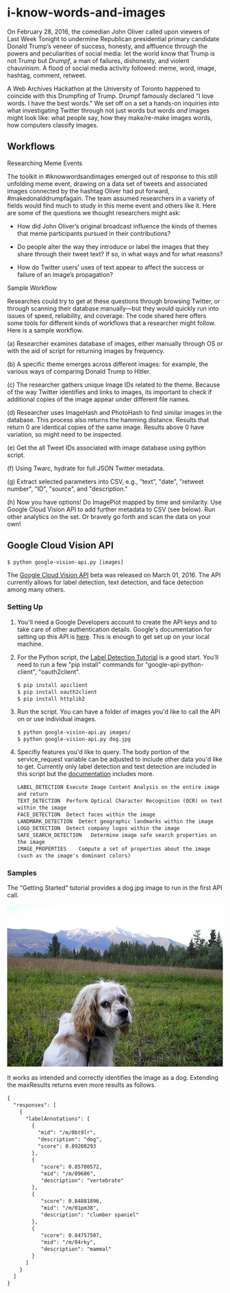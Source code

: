 # i-know-words-and-images

On February 28, 2016, the comedian John Oliver called upon viewers of Last Week Tonight to undermine Republican presidential primary candidate Donald Trump’s veneer of success, honesty, and affluence through the powers and peculiarities of social media: let the world know that Trump is not Trump but _Drumpf_, a man of failures, dishonesty, and violent chauvinism. A flood of social media activity followed: meme, word, image, hashtag, comment, retweet. 

A Web Archives Hackathon at the University of Toronto happened to coincide with this Drumpfing of Trump. Drumpf famously declared "I love words. I have the best words." We set off on a set a hands-on inquiries into what investigating Twitter through not just words but words _and_ images might look like: what people say, how they make/re-make images words, how computers classify images. 

## Workflows

Researching Meme Events

The toolkit in #iknowwordsandimages emerged out of response to this still unfolding meme event, drawing on a data set of tweets and associated images connected by the hashtag Oliver had put forward, #makedonalddrumpfagain. The team assumed researchers in a variety of fields would find much to study in this meme event and others like it. Here are some of the questions we thought researchers might ask:

- How did John Oliver’s original broadcast influence the kinds of themes that meme participants pursued in their contributions?

- Do people alter the way they introduce or label the images that they share through their tweet text? If so, in what ways and for what reasons?

- How do Twitter users' uses of text appear to affect the success or failure of an image’s propagation?

Sample Workflow

Researches could try to get at these questions through browsing Twitter, or through scanning their database manually—but they would quickly run into issues of speed, reliability, and coverage. The code shared here offers some tools for different kinds of workflows that a researcher might follow. Here is a sample workflow.

(a) Researcher examines database of images, either manually through OS or with the aid of script for returning images by frequency.

(b) A specific theme emerges across different images: for example, the various ways of comparing Donald Trump to Hitler.

(c) The researcher gathers unique Image IDs related to the theme. Because of the way Twitter identifies and links to images, its important to check if additional copies of the image appear under different file names.

(d) Researcher uses ImageHash and PhotoHash to find similar images in the database. This process also returns the hamming distance. Results that return 0 are identical copies of the same image. Results above 0 have variation, so might need to be inspected. 

(e) Get the all Tweet IDs associated with image database using python script. 

(f) Using Twarc, hydrate for full JSON Twitter metadata.

(g) Extract selected parameters into CSV, e.g., "text", "date", "retweet number", "ID", "source", and "description."

(h) Now you have options! Do ImagePlot mapped by time and similarity. Use Google Cloud Vision API to add further metadata to CSV (see below). Run other analytics on the set. Or bravely go forth and scan the data on your own!


## Google Cloud Vision API

```
$ python google-vision-api.py [images]
```

The [Google Cloud Vision API](https://cloud.google.com/vision/docs/) beta was released on March 01, 2016. The API currently allows for label detection, text detection, and face detection among many others. 

### Setting Up

1. You'll need a Google Developers account to create the API keys and to take care of other authentication details. Google's documentation for setting up this API is [here](https://cloud.google.com/vision/docs/getting-started). This is enough to get set up on your local machine.

2. For the Python script, the [Label Detection Tutorial](https://cloud.google.com/vision/docs/label-tutorial) is a good start. You'll need to run a few "pip install" commands for "google-api-python-client", "oauth2client".

	```
	$ pip install apiclient
	$ pip install oauth2client
	$ pip install httplib2
	```

3. Run the script. You can have a folder of images you'd like to call the API on or use individual images.

	```
	$ python google-vision-api.py images/
	$ python google-vision-api.py dog.jpg
	```

4. Specifiy features you'd like to query. The body portion of the service_request variable can be adjusted to include other data you'd like to get. Currently only label detection and text detection are included in this script but the [documentation](https://cloud.google.com/vision/docs/concepts) includes more.

	```
	LABEL_DETECTION	Execute Image Content Analysis on the entire image and return
	TEXT_DETECTION	Perform Optical Character Recognition (OCR) on text within the image
	FACE_DETECTION	Detect faces within the image
	LANDMARK_DETECTION	Detect geographic landmarks within the image
	LOGO_DETECTION	Detect company logos within the image
	SAFE_SEARCH_DETECTION	Determine image safe search properties on the image
	IMAGE_PROPERTIES	Compute a set of properties about the image (such as the image's dominant colors)
	```

### Samples

The "Getting Started" tutorial provides a dog.jpg image to run in the first API call. 

![dog.jpg](/images/dog.jpg?raw=true)

It works as intended and correctly identifies the image as a dog. Extending the maxResults returns even more results as follows.
```
{
  "responses": [
    {
      "labelAnnotations": [
        {
          "mid": "/m/0bt9lr",
          "description": "dog",
          "score": 0.89208293
        },
        {
           "score": 0.85700572, 
           "mid": "/m/09686", 
           "description": "vertebrate"
        }, 
        {
           "score": 0.84881896, 
           "mid": "/m/01pm38", 
           "description": "clumber spaniel"
        }, 
        {
           "score": 0.84757507, 
           "mid": "/m/04rky", 
           "description": "mammal"
        }
      ]
    }
  ]
}
```
